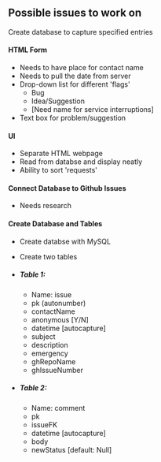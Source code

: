 ## Possible issues to work on ##


Create database to capture specified entries

#### HTML Form
  - Needs to have place for contact name
  - Needs to pull the date from server
  - Drop-down list for different 'flags'
    * Bug
    * Idea/Suggestion
    * [Need name for service interruptions]
  - Text box for problem/suggestion


#### UI
  - Separate HTML webpage
  - Read from databse and display neatly
  - Ability to sort 'requests'


#### Connect Database to Github Issues
  - Needs research 

#### Create Database and Tables
  - Create databse with MySQL
  - Create two tables
  - ##### Table 1:
    - Name: issue
    - pk (autonumber)
    - contactName
    - anonymous [Y/N]
    - datetime [autocapture]
    - subject
    - description
    - emergency
    - ghRepoName
    - ghIssueNumber
  
  
  - ##### Table 2:
    - Name: comment
    - pk
    - issueFK
    - datetime [autocapture]
    - body
    - newStatus [default: Null]
  
  
